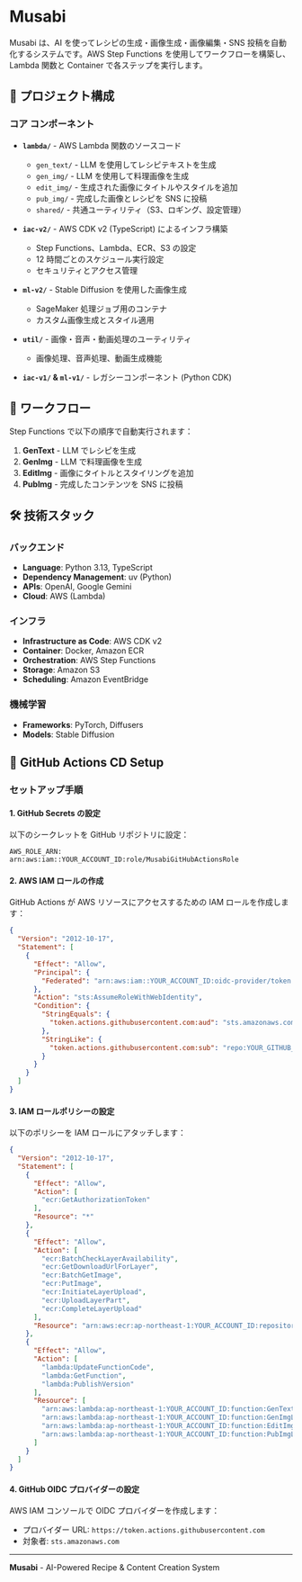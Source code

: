 # Musabi

Musabi は、AI を使ってレシピの生成・画像生成・画像編集・SNS 投稿を自動化するシステムです。AWS Step Functions を使用してワークフローを構築し、Lambda 関数と Container で各ステップを実行します。

## 📁 プロジェクト構成

### コア コンポーネント

- **`lambda/`** - AWS Lambda 関数のソースコード

  - `gen_text/` - LLM を使用してレシピテキストを生成
  - `gen_img/` - LLM を使用して料理画像を生成
  - `edit_img/` - 生成された画像にタイトルやスタイルを追加
  - `pub_img/` - 完成した画像とレシピを SNS に投稿
  - `shared/` - 共通ユーティリティ（S3、ロギング、設定管理）

- **`iac-v2/`** - AWS CDK v2 (TypeScript) によるインフラ構築

  - Step Functions、Lambda、ECR、S3 の設定
  - 12 時間ごとのスケジュール実行設定
  - セキュリティとアクセス管理

- **`ml-v2/`** - Stable Diffusion を使用した画像生成

  - SageMaker 処理ジョブ用のコンテナ
  - カスタム画像生成とスタイル適用

- **`util/`** - 画像・音声・動画処理のユーティリティ

  - 画像処理、音声処理、動画生成機能

- **`iac-v1/` & `ml-v1/`** - レガシーコンポーネント (Python CDK)

## 🔄 ワークフロー

Step Functions で以下の順序で自動実行されます：

1. **GenText** - LLM でレシピを生成
2. **GenImg** - LLM で料理画像を生成
3. **EditImg** - 画像にタイトルとスタイリングを追加
4. **PubImg** - 完成したコンテンツを SNS に投稿

## 🛠️ 技術スタック

### バックエンド

- **Language**: Python 3.13, TypeScript
- **Dependency Management**: uv (Python)
- **APIs**: OpenAI, Google Gemini
- **Cloud**: AWS (Lambda)

### インフラ

- **Infrastructure as Code**: AWS CDK v2
- **Container**: Docker, Amazon ECR
- **Orchestration**: AWS Step Functions
- **Storage**: Amazon S3
- **Scheduling**: Amazon EventBridge

### 機械学習

- **Frameworks**: PyTorch, Diffusers
- **Models**: Stable Diffusion

## 🚀 GitHub Actions CD Setup

### セットアップ手順

#### 1. GitHub Secrets の設定

以下のシークレットを GitHub リポジトリに設定：

```
AWS_ROLE_ARN: arn:aws:iam::YOUR_ACCOUNT_ID:role/MusabiGitHubActionsRole
```

#### 2. AWS IAM ロールの作成

GitHub Actions が AWS リソースにアクセスするための IAM ロールを作成します：

```json
{
  "Version": "2012-10-17",
  "Statement": [
    {
      "Effect": "Allow",
      "Principal": {
        "Federated": "arn:aws:iam::YOUR_ACCOUNT_ID:oidc-provider/token.actions.githubusercontent.com"
      },
      "Action": "sts:AssumeRoleWithWebIdentity",
      "Condition": {
        "StringEquals": {
          "token.actions.githubusercontent.com:aud": "sts.amazonaws.com"
        },
        "StringLike": {
          "token.actions.githubusercontent.com:sub": "repo:YOUR_GITHUB_USERNAME/musabi:ref:refs/heads/main"
        }
      }
    }
  ]
}
```

#### 3. IAM ロールポリシーの設定

以下のポリシーを IAM ロールにアタッチします：

```json
{
  "Version": "2012-10-17",
  "Statement": [
    {
      "Effect": "Allow",
      "Action": [
        "ecr:GetAuthorizationToken"
      ],
      "Resource": "*"
    },
    {
      "Effect": "Allow",
      "Action": [
        "ecr:BatchCheckLayerAvailability",
        "ecr:GetDownloadUrlForLayer",
        "ecr:BatchGetImage",
        "ecr:PutImage",
        "ecr:InitiateLayerUpload",
        "ecr:UploadLayerPart",
        "ecr:CompleteLayerUpload"
      ],
      "Resource": "arn:aws:ecr:ap-northeast-1:YOUR_ACCOUNT_ID:repository/musabi-*"
    },
    {
      "Effect": "Allow",
      "Action": [
        "lambda:UpdateFunctionCode",
        "lambda:GetFunction",
        "lambda:PublishVersion"
      ],
      "Resource": [
        "arn:aws:lambda:ap-northeast-1:YOUR_ACCOUNT_ID:function:GenTextLambda",
        "arn:aws:lambda:ap-northeast-1:YOUR_ACCOUNT_ID:function:GenImgLambda",
        "arn:aws:lambda:ap-northeast-1:YOUR_ACCOUNT_ID:function:EditImgLambda",
        "arn:aws:lambda:ap-northeast-1:YOUR_ACCOUNT_ID:function:PubImgLambda"
      ]
    }
  ]
}
```

#### 4. GitHub OIDC プロバイダーの設定

AWS IAM コンソールで OIDC プロバイダーを作成します：

- プロバイダー URL: `https://token.actions.githubusercontent.com`
- 対象者: `sts.amazonaws.com`

---

**Musabi** - AI-Powered Recipe & Content Creation System
